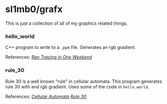 # sl1mb0/grafx

This is just a collection of all of my graphics related things.

### hello_world 
 
 C++ program to write to a `.ppm` file. Generates an rgb gradient.

References:
[_Ray Tracing in One Weekend_](https://raytracing.github.io/books/RayTracingInOneWeekend.html)

### rule_30

 Rule 30 is a well known "rule" in cellular automata. This program generates rule 30
 with and rgb gradient. Uses some of the code in `hello_world`. 

References:
[_Cellular Automata_](https://mathworld.wolfram.com/CellularAutomaton.html)
[_Rule 30_](https://en.wikipedia.org/wiki/Rule_30)
